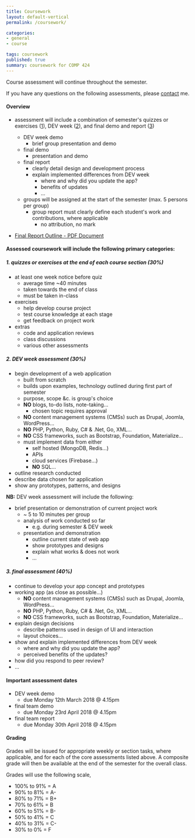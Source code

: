 ```yaml
---
title: Coursework
layout: default-vertical
permalink: /coursework/

categories:
- general
- course

tags: coursework
published: true
summary: coursework for COMP 424
---
```


Course assessment will continue throughout the semester.

If you have any questions on the following assessments, please [contact](/contact) me.

#### Overview

* assessment will include a combination of semester's quizzes or exercises ([1](#assessment1)), DEV week ([2](#assessment2)), and final demo and report ([3](#assessment3))
  * DEV week demo
    * brief group presentation and demo
  * final demo
    * presentation and demo
  * final report
    * clearly detail design and development process
    * explain implemented differences from DEV week
      * where and why did you update the app?
      * benefits of updates
      * ...
  * groups will be assigned at the start of the semester (max. 5 persons per group)
    * group report must clearly define each student's work and contributions, where applicable
      * no attribution, no mark

* [Final Report Outline - PDF Document](/assets/docs/extras/2018/spring/comp424-final-report-outline.pdf)

#### Assessed coursework will include the following primary categories:

<a id="assessment1"></a>

##### 1. quizzes or exercises at the end of each course section (30%)

* at least one week notice before quiz
  * average time ~40 minutes
  * taken towards the end of class
  * must be taken in-class
* exercises
  * help develop course project
  * test course knowledge at each stage
  * get feedback on project work
* extras
  * code and application reviews
  * class discussions
  * various other assessments

<a id="assessment2"></a>

##### 2. DEV week assessment (30%)

* begin development of a web application
  * built from scratch
  * builds upon examples, technology outlined during first part of semester
  * purpose, scope &c. is group's choice
  * **NO** blogs, to-do lists, note-taking...
    * chosen topic requires approval
  * **NO** content management systems (CMSs) such as Drupal, Joomla, WordPress...
  * **NO** PHP, Python, Ruby, C# & .Net, Go, XML...
  * **NO** CSS frameworks, such as Bootstrap, Foundation, Materialize...
  * must implement data from either
      * self hosted (MongoDB, Redis...)
      * APIs
      * cloud services (Firebase...)
      * **NO** SQL...
* outline research conducted
* describe data chosen for application
* show any prototypes, patterns, and designs

**NB:** DEV week assessment will include the following:

* brief presentation or demonstration of current project work
  * ~ 5 to 10 minutes per group
  * analysis of work conducted so far
    * e.g. during semester & DEV week
  * presentation and demonstration
    * outline current state of web app
    * show prototypes and designs
    * explain what works & does not work
    * ...

<a id="assessment3"></a>

##### 3. final assessment (40%)

* continue to develop your app concept and prototypes
* working app (as close as possible...)
  * **NO** content management systems (CMSs) such as Drupal, Joomla, WordPress...
  * **NO** PHP, Python, Ruby, C# & .Net, Go, XML...
  * **NO** CSS frameworks, such as Bootstrap, Foundation, Materialize...
* explain design decisions
  * describe patterns used in design of UI and interaction
  * layout choices...
* show and explain implemented differences from DEV week
  * where and why did you update the app?
  * perceived benefits of the updates?
* how did you respond to peer review?
* ...

#### Important assessment dates

* DEV week demo
  * due Monday 12th March 2018 @ 4.15pm
* final team demo
  * due Monday 23rd April 2018 @ 4.15pm
* final team report
  * due Monday 30th April 2018 @ 4.15pm

#### Grading

Grades will be issued for appropriate weekly or section tasks, where applicable, and for each of the core assessments listed above.
A composite grade will then be available at the end of the semester for the overall class.

Grades will use the following scale,

  * 100% to 91% = A
  * 90% to 81%  = A-
  * 80% to 71%  = B+
  * 70% to 61%  = B
  * 60% to 51%  = B-
  * 50% to 41%  = C
  * 40% to 31%  = C-
  * 30% to 0%   = F
